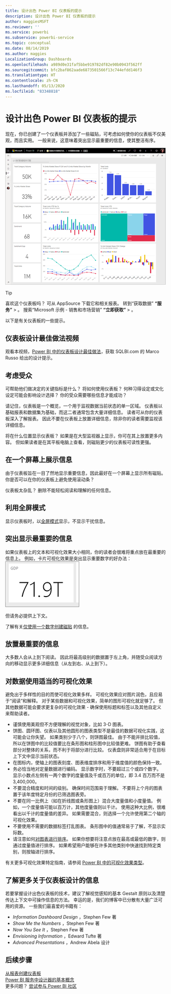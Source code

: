 ```yaml
---
title: 设计出色 Power BI 仪表板的提示
description: 设计出色 Power BI 仪表板的提示
author: maggiesMSFT
ms.reviewer: ''
ms.service: powerbi
ms.subservice: powerbi-service
ms.topic: conceptual
ms.date: 08/14/2019
ms.author: maggies
LocalizationGroup: Dashboards
ms.openlocfilehash: a989d0e31faf5bbe919782df82e90b0943f562ff
ms.sourcegitcommit: bfc2baf862aade6873501566f13c744efdd146f3
ms.translationtype: HT
ms.contentlocale: zh-CN
ms.lasthandoff: 05/13/2020
ms.locfileid: "83348818"
---
```

# <a name="tips-for-designing-a-great-power-bi-dashboard"></a>设计出色 Power BI 仪表板的提示
现在，你已创建了一个仪表板并添加了一些磁贴，可考虑如何使你的仪表板不仅美观，而且实用。 一般来说，这意味着突出显示最重要的信息，使其整洁有序。

![市场营销和销售示例仪表板](media/service-dashboards-design-tips/power-bi-marketing-sample-dashboard.png)

> [!TIP]
> 喜欢这个仪表板吗？ 可从 AppSource 下载它和相关报表。 转到“获取数据” **“服务”**  >   。 搜索“Microsoft 示例 - 销售和市场营销” **“立即获取”**  >   。

以下是有关仪表板的一些提示。

## <a name="dashboard-design-best-practices-video"></a>仪表板设计最佳做法视频

观看本视频，[Power BI 中的仪表板设计最佳做法](https://www.youtube.com/watch?v=-tdkUYrzrio)，获取 SQLBI.com 的 Marco Russo 给出的设计提示。

## <a name="consider-your-audience"></a>考虑受众
可帮助他们做决定的关键指标是什么？ 将如何使用仪表板？ 何种习得设定或文化设定可能会影响设计选择？ 你的受众需要哪些信息才能成功？

请记住，仪表板是一个概览，一个用于监视数据当前状态的单一区域。 仪表板以基础报表和数据集为基础，而这二者通常包含大量详细信息。 读者可从你的仪表板深入了解报表。 因此不要在仪表板上放置详细信息，除非你的读者需要监视该详细信息。

将在什么位置显示仪表板？ 如果是在大型监视器上显示，你可在其上放置更多内容。 但如果读者是在其平板电脑上查看，则磁贴更少的仪表板可读性更强。

## <a name="tell-a-story-on-one-screen"></a>在一个屏幕上展示信息
由于仪表板旨在一目了然地显示重要信息，因此最好在一个屏幕上显示所有磁贴。 你是否可以在你的仪表板上避免使用滚动条？

仪表板太杂乱？  删除不能轻松阅读和理解的任何信息。

## <a name="make-use-of-full-screen-mode"></a>利用全屏模式
显示仪表板时，以[全屏模式](../consumer/end-user-focus.md)显示，不显示干扰信息。

## <a name="accent-the-most-important-information"></a>突出显示最重要的信息
如果仪表板上的文本和可视化效果大小相同，你的读者会很难将重点放在最重要的信息上。 例如，卡片可视化效果是突出显示重要数字的好办法：  
![卡片可视化效果](media/service-dashboards-design-tips/pbi_card.png)

但请务必提供上下文。  

了解有关[仅使用一个数字创建磁贴](../visuals/power-bi-visualization-card.md) 的信息。

## <a name="place-the-most-important-information"></a>放置最重要的信息
大多数人会从上到下阅读。 因此将最高级别的数据置于左上角，并随受众阅读方向的移动显示更多详细信息（从左到右、从上到下）。

## <a name="use-the-right-visualization-for-the-data"></a>对数据使用适当的可视化效果
避免出于多样性的目的而使可视化效果多样。  可视化效果应对图片润色，且应易于“阅读”和解释。  对于某些数据和可视化效果，简单的图形可视化就足够了。 但其他数据可能会要求更复杂的可视化效果 - 确保使用标题和标签以及其他自定义来帮助读者。  

* 谨慎使用美观但不方便理解的视觉对象，比如 3-D 图表。 
* 饼图、圆环图、仪表以及其他圆形的图表类型不是最佳的数据可视化实践，这可能会让你失望。 如果类别少于八个，则饼图最佳。 由于不能并排比较值，所以在饼图中的比较值要比在条形图和柱形图中比较值更难。 饼图有助于查看部分对整体的关系，而不利于将部分进行比较。 仪表盘则非常适合用于在目标上下文中显示当前状态。
* 在图标内，使轴上的图表刻度、图表维度排序和用于维度值的颜色保持一致。
* 务必恰当地对定量数据进行编码。 显示数字时，不要超过三个或四个数字。 显示小数点左侧有一两个数字的度量值及千或百万的单位，即 3.4 百万而不是 3,400,000。
* 不要混合精度和时间的级别。 确保时间范围易于理解。 不要将上个月的图表置于该年度特定月份的已筛选图表旁。
* 不要在同一比例上（如在折线图或条形图上）混合大度量值和小度量值。 例如，一个度量值可能以百万计，其他度量值则以千计。 使用这种大比例，很难看出以千计的度量值的差异。 如果需要混合，则选择一个允许使用第二个轴的可视化效果。
* 不要使用不需要的数据标签打乱图表。 条形图中的值通常易于了解，不显示实际数。
* 请注意如何[对图表进行排序](../consumer/end-user-change-sort.md)。 如果你想要将注意点放在最高或最低的数字，则通过度量值进行排序。 如果希望用户能够在许多其他类别中快速找到特定类别，则按轴进行排序。  

有关更多可视化效果特定指南，请参阅 [Power BI 中的可视化效果类型](../visuals/power-bi-visualization-types-for-reports-and-q-and-a.md)。  

## <a name="learn-more-about-dashboard-design"></a>了解更多关于仪表板设计的信息
若要掌握设计出色仪表板的技术，建议了解视觉感知的基本 Gestalt 原则以及清楚传达上下文中可操作信息的方法。 幸运的是，我们的博客中已分散有大量广泛可用的资源。 一些我们最喜爱的书籍有：

* *Information Dashboard Design* ，Stephen Few 著  
* *Show Me the Numbers* ，Stephen Few 著  
* *Now You See It* ，Stephen Few 著  
* *Envisioning Information* ，Edward Tufte 著  
* *Advanced Presentations* ，Andrew Abela 设计   

## <a name="next-steps"></a>后续步骤
[从报表创建仪表板](service-dashboard-create.md)  
[Power BI 服务中设计器的基本概念](../fundamentals/service-basic-concepts.md)  
更多问题？ [尝试参与 Power BI 社区](https://community.powerbi.com/)
